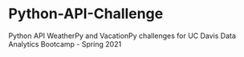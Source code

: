 # Python-API-Challenge
Python API WeatherPy and VacationPy challenges for UC Davis Data Analytics Bootcamp - Spring 2021
